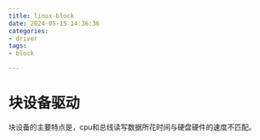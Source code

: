 ```yaml
---
title: linux-block
date: 2024-05-15 14:36:36
categories:
- driver
tags:
- block

---
```


# 块设备驱动



块设备的主要特点是，cpu和总线读写数据所花时间与硬盘硬件的速度不匹配。
